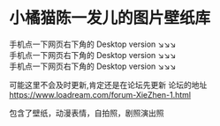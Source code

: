 # 小橘猫陈一发儿的图片壁纸库  


手机点一下网页右下角的 Desktop version  ↘↘↘  
手机点一下网页右下角的 Desktop version  ↘↘↘  
手机点一下网页右下角的 Desktop version  ↘↘↘  


可能这里不会及时更新,肯定还是在论坛先更新   论坛的地址  https://www.loadream.com/forum-XieZhen-1.html  

包含了壁纸，动漫表情，自拍照，剧照演出照


 


